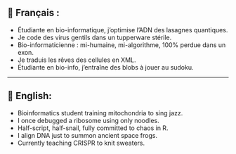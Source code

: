## 🔬 Français :

- Étudiante en bio-informatique, j’optimise l’ADN des lasagnes quantiques.
- Je code des virus gentils dans un tupperware stérile.
- Bio-informaticienne : mi-humaine, mi-algorithme, 100% perdue dans un exon.
- Je traduis les rêves des cellules en XML.
- Étudiante en bio-info, j’entraîne des blobs à jouer au sudoku.

--- 

## 🧬 English:

- Bioinformatics student training mitochondria to sing jazz.
- I once debugged a ribosome using only noodles.
- Half-script, half-snail, fully committed to chaos in R.
- I align DNA just to summon ancient space frogs.
- Currently teaching CRISPR to knit sweaters.

